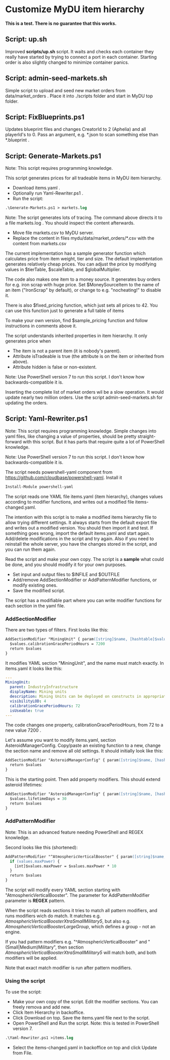 # Customize MyDU item hierarchy

**This is a test. There is no guarantee that this works.**

## Script: up.sh

Improved **scripts/up.sh** script. It waits and checks each container they really have started by trying to connect a port in each container. Starting order is also slightly changed to minimize container panics.

## Script: admin-seed-markets.sh

Simple script to upload and seed new market orders from data/market_orders . Place it into ./scripts folder and start in MyDU top folder.

## Script: FixBlueprints.ps1

Updates blueprint files and changes CreatorId to 2 (Aphelia) and all playerId's to 0.
Pass an argument, e.g. *.json to scan something else than \*.blueprint .

## Script: Generate-Markets.ps1

Note: This script requires programming knowledge.

This script generates prices for all tradeable items in MyDU item hierarchy.

- Download items.yaml .
- Optionally run Yaml-Rewriter.ps1 .
- Run the script:

```ps
.\Generate-Markets.ps1 > markets.log
```

Note: The script generates lots of tracing. The command above directs it to a file markets.log . You should inspect the content afterwards.

- Move file markets.csv to MyDU server.
- Replace the content in files mydu/data/market_orders/*.csv with the content from markets.csv

The current implementation has a sample generator function which calculates price from item weight, tier and size. The default implementation generates relatively cheap prices. You can adjust the price by modifying values in $tierTable, $scaleTable, and  $globalMultiplier.

The code also makes one item to a money source. It generates buy orders for e.g. iron scrap with huge price. Set $MoneySourceItem to the name of an item ("IronScrap" by default), or change to e.g. "nocheating!" to disable it.

There is also $fixed_pricing function, which just sets all prices to 42. You can use this function just to generate a full table of items

To make your own version, find $sample_pricing function and follow instructions in comments above it.

The script understands inherited properties in item hierarchy. It only generates price when

- The item is not a parent item (it is nobody's parent).
- Attribute isTradeable is true (the attribute is on the item or inherited from above).
- Attribute hidden is false or non-existent.

Note: Use PowerShell version 7 to run this script. I don't know how backwards-compatible it is.

Inserting the complete list of market orders wil be a slow operation. It would update nearly two million orders. Use the script admin-seed-markets.sh for updating the orders.

## Script: Yaml-Rewriter.ps1

Note: This script requires programming knowledge. Simple changes into yaml files, like changing a value of properties, should be pretty straight-forward with this script. But it has parts that require quite a lot of PowerShell knowledge.

Note: Use PowerShell version 7 to run this script. I don't know how backwards-compatible it is.

The script needs powershell-yaml component from <https://github.com/cloudbase/powershell-yaml>. Install it

```ps
Install-Module powershell-yaml
```

The script reads one YAML file items.yaml (item hierarchy), changes values according to modifier functions, and writes out a modified file items-changed.yaml.

The intention with this script is to make a modified items hierarchy file to allow trying different settings. It always starts from the default export file and writes out a modified version. You should then import it and test. If something goes wrong, import the default items.yaml and start again. Add/delete modifications in the script and try again. Also if you need to reinstall the whole server, you have the changes stored in the script, and you can run them again.

Read the script and make your own copy. The script is a **sample** what could be done, and you should modify it for your own purposes.

- Set input and output files to $INFILE and $OUTFILE
- Add/remove AddSectionModifier or AddPatternModifier functions, or modify existing ones.
- Save the modified script.

The script has a modifiable part where you can write modifier functions for each section in the yaml file.

### AddSectionModifier

There are two types of filters. First looks like this:

```ps
AddSectionModifier "MiningUnit" { param([string]$name, [hashtable]$values) 
  $values.calibrationGracePeriodHours = 7200
  return $values
}
```

It modifies YAML section "MiningUnit", and the name must match exactly. In items.yaml it looks like this:

```yaml
---
MiningUnit:
  parent: IndustryInfrastructure
  displayName: Mining units
  description: Mining Units can be deployed on constructs in appropriate territories in order to extract raw ore from territory tiles. Mining units will need to be regularly calibrated for optimal usage.
  visibilityLOD: 4
  calibrationGracePeriodHours: 72
  isUseable: true
---
```

The code changes one property, calibrationGracePeriodHours, from 72 to a new value 7200 .

Let's assume you want to modify items.yaml, section AsteroidManagerConfig. Copy/paste an existing function to a new, change the section name and remove all old settings. It should initially look like this:

```ps
AddSectionModifier "AsteroidManagerConfig" { param([string]$name, [hashtable]$values) 
  return $values
}
```

This is the starting point. Then add property modifiers. This should extend asteroid lifetimes:

```ps
AddSectionModifier "AsteroidManagerConfig" { param([string]$name, [hashtable]$values)
  $values.lifetimeDays = 30
  return $values
}
```

### AddPatternModifier

Note: This is an advanced feature needing PowerShell and REGEX knowledge.

Second looks like this (shortened):

```ps
AddPatternModifier "^AtmosphericVerticalBooster" { param([string]$name, [hashtable]$values) 
  if (values.maxPower) {
    [int]$values.maxPower = $values.maxPower * 10
  }
  return $values
}
```

The script will modify every YAML section starting with "AtmosphericVerticalBooster". The parameter for AddPatternModifier parameter is **REGEX** pattern.

When the script reads sections it tries to match all pattern modifiers, and runs modifiers wich do match. It matches e.g. *AtmosphericVerticalBoosterXtraSmallMilitary5*, but also e.g. *AtmosphericVerticalBoosterLargeGroup*, which defines a group - not an engine.

If you had pattern modifiers e.g. "^AtmosphericVerticalBooster" and "(Small|Medium)Military", then section *AtmosphericVerticalBoosterXtraSmallMilitary5* will match both, and both modifiers will be applied.

Note that exact match modifier is run after pattern modifiers.

### Using the script

To use the script:

- Make your own copy of the script. Edit the modifier sections. You can freely remova and add new.
- Click Item Hierarchy in backoffice.
- Click Download on top. Save the items.yaml file next to the script.
- Open PowerShell and Run the script. Note: this is tested in PowerShell version 7.

```ps
.\Yaml-Rewriter.ps1 >items.log
```

- Select the items-changed.yaml in backoffice on top and click Update from File.
